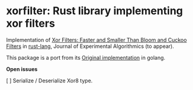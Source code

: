 # xorfilter: Rust library implementing xor filters

Implementation of [Xor Filters: Faster and Smaller Than Bloom and Cuckoo Filters](https://arxiv.org/abs/1912.08258)
in [rust-lang](https://www.rust-lang.org/), Journal of Experimental Algorithmics (to appear).

This package is a port from its [Original implementation](https://github.com/FastFilter/xorfilter)
in golang.

**Open issues**

[ ] Serialize / Deserialize Xor8 type.
